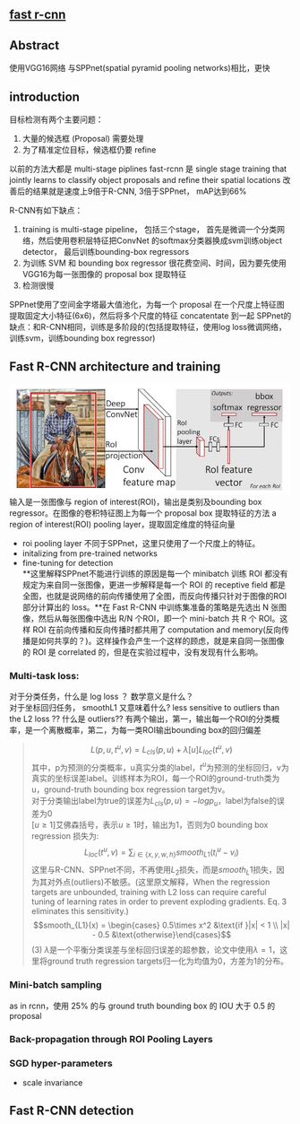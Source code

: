 ## [fast r-cnn](http://blog.csdn.net/shenxiaolu1984/article/details/51036677)

## Abstract
使用VGG16网络
与SPPnet(spatial pyramid pooling networks)相比，更快

## introduction
目标检测有两个主要问题：
1. 大量的候选框 (Proposal) 需要处理
2. 为了精准定位目标，候选框仍要 refine

以前的方法大都是 multi-stage piplines
fast-rcnn 是 single stage training that jointly learns to classify object proposals and refine their spatial locations
改善后的结果就是速度上9倍于R-CNN, 3倍于SPPnet， mAP达到66%

R-CNN有如下缺点：
1. training is multi-stage pipeline， 包括三个stage， 首先是微调一个分类网络，然后使用卷积层特征把ConvNet 的softmax分类器换成svm训练object detector， 最后训练bounding-box regressors
2. 为训练 SVM 和 bounding box regressor 很花费空间、时间，因为要先使用VGG16为每一张图像的 proposal box 提取特征
3. 检测很慢

SPPnet使用了空间金字塔最大值池化，为每一个 proposal 在一个尺度上特征图提取固定大小特征(6x6)，然后将多个尺度的特征 concatentate 到一起
SPPnet的缺点：和R-CNN相同，训练是多阶段的(包括提取特征，使用log loss微调网络，训练svm，训练bounding box regressor)

 ## Fast R-CNN architecture and training
 ![fastrcnnflow](../image/essay/fastrcnnflow.jpg)  
 输入是一张图像与 region of interest(ROI)，输出是类别及bounding box regressor。在图像的卷积特征图上为每一个 proposal box 提取特征的方法 a region of interest(ROI) pooling layer，提取固定维度的特征向量
- roi pooling layer
不同于SPPnet，这里只使用了一个尺度上的特征。
- initalizing from pre-trained networks
- fine-tuning for detection  
**这里解释SPPnet不能进行训练的原因是每一个 minibatch 训练 ROI 都没有规定为来自同一张图像，更进一步解释是每一个 ROI 的 receptive field 都是全图，也就是说网络的前向传播使用了全图，而反向传播只针对于图像的ROI部分计算出的 loss。**在 Fast R-CNN 中训练集准备的策略是先选出 N 张图像，然后从每张图像中选出 R/N 个ROI，即一个 mini-batch 共 R 个 ROI。这样 ROI 在前向传播和反向传播时都共用了 computation and memory(反向传播是如何共享的？)。这样操作会产生一个这样的顾虑，就是来自同一张图像的 ROI 是 correlated 的，但是在实验过程中，没有发现有什么影响。

### Multi-task loss:  
对于分类任务，什么是 log loss  ？ 数学意义是什么？  
对于坐标回归任务， smoothL1 又意味着什么?  less sensitive to outliers than the L2 loss ?? 什么是 outliers??
有两个输出，第一，输出每一个ROI的分类概率，是一个离散概率，第二，为每一类ROI输出bounding box的回归偏差
> $$L(p,u,t^u,v)=L_{cls}(p,u) + \lambda [u]L_{loc}(t^u,v)$$
其中，p为预测的分类概率，u真实分类的label，$t^u$为预测的坐标回归，v为真实的坐标误差label。训练样本为ROI，每一个ROI的ground-truth类为u，ground-truth bounding box regression target为v。  
对于分类输出label为true的误差为$L_{cls}(p,u)=-log{p_u}$，label为false的误差为0  
$[u\geqslant 1]$艾佛森括号，表示$u\geqslant 1$时，输出为1，否则为0
bounding box regression 损失为:
> $$L_{loc}(t^u,v)=\sum_{i\in \{x,y,w,h\}}smooth_{L1}(t^u_i-v_i)$$
这里与R-CNN、SPPnet不同，不再使用$L_2$损失，而是$smooth_L1$损失，因为其对外点(outliers)不敏感。(这里原文解释，When the regression targets are unbounded, training with L2 loss can require careful tuning of learning rates in order to prevent exploding gradients. Eq. 3 eliminates this sensitivity.)
>   $$smooth_{L1}(x) = \begin{cases} 
0.5\times x^2 &\text{if }|x| < 1 \\
|x| - 0.5 &\text{otherwise}\end{cases}$$ (3)
$\lambda$是一个平衡分类误差与坐标回归误差的超参数，论文中使用$\lambda =1$，这里将ground truth regression targets归一化为均值为0，方差为1的分布。

### Mini-batch sampling  
as in rcnn，使用 25% 的与 ground truth bounding box 的 IOU 大于 0.5 的 proposal 

### Back-propagation through ROI Pooling Layers

### SGD hyper-parameters
- scale invariance

## Fast R-CNN detection